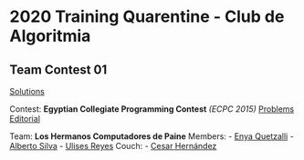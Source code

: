# 2020 Training Quarentine - Club de Algoritmia
## Team Contest 01 
[Solutions](https://github.com/equetzal/competitiveProgramming/tree/master/Cuarentena%20de%20Entrenamiento%202020/team01)

Contest: **Egyptian Collegiate Programming Contest** *(ECPC 2015)*
[Problems](https://codeforces.com/gym/100814)
[Editorial](https://codeforces.com/blog/entry/21567)

Team: **Los Hermanos Computadores de Paine**
Members:
	- [Enya Quetzalli](https://github.com/equetzal/)
	- [Alberto Silva](https://github.com/albertosilva123)
	- [Ulises Reyes](https://github.com/shadowmimo)
Couch:
	- [Cesar Hernández](https://github.com/Rasec09) 
